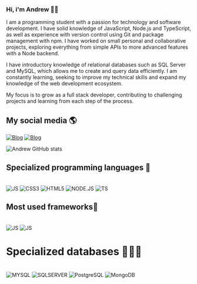 ### Hi, i'm Andrew 👋🏽
I am a programming student with a passion for technology and software development. I have solid knowledge of JavaScript, Node.js and TypeScript, as well as experience with version control using Git and package management with npm. I have worked on small personal and collaborative projects, exploring everything from simple APIs to more advanced features with a Node backend.

I have introductory knowledge of relational databases such as SQL Server and MySQL, which allows me to create and query data efficiently. I am constantly learning, seeking to improve my technical skills and expand my knowledge of the web development ecosystem.

My focus is to grow as a full stack developer, contributing to challenging projects and learning from each step of the process.


## My social media 🌎
[![Blog](https://img.shields.io/badge/Instagram-E4405F?style=for-the-badge&logo=instagram&logoColor=white)](https://www.instagram.com/a_vinicius.dev/)
[![Blog](https://img.shields.io/badge/LinkedIn-0077B5?style=for-the-badge&logo=linkedin&logoColor=white)](https://www.linkedin.com/in/andrew-vin%C3%ADcius-de-souza-0661a8326/)

![Andrew GitHub stats](https://github-readme-stats.vercel.app/api?username=andrewSouza-dev&show_icons=true&theme=radical)

## Specialized programming languages 🚀

<div style="display: inline_block"><br/>
  
  <img align="center" alt="JS" src="https://img.shields.io/badge/JavaScript-F7DF1E?style=for-the-badge&logo=javascript&logoColor=black"/>
  <img align="center" alt="CSS3" src="https://img.shields.io/badge/CSS3-1572B6?style=for-the-badge&logo=css3&logoColor=white"/>
  <img align="center" alt="HTML5" src="https://img.shields.io/badge/HTML5-E34F26?style=for-the-badge&logo=html5&logoColor=white"/>
  <img align="center" alt="NODE.JS" src="https://img.shields.io/badge/Node.js-43853D?style=for-the-badge&logo=node.js&logoColor=white"/>
  <img align="center" alt="TS" src="https://img.shields.io/badge/TypeScript-007ACC?style=for-the-badge&logo=typescript&logoColor=white"/>
  
</div>

## Most used frameworks🚀

<div style="display: inline_block"><br/>
  <img align="center" alt="JS" src="https://img.shields.io/badge/Express.js-404D59?style=for-the-badge"/>                                    
  <img align="center" alt="JS" src="https://img.shields.io/badge/Bootstrap-563D7C?style=for-the-badge&logo=bootstrap&logoColor=white"/>
  
  
</div>

# Specialized databases 👨🏽‍💻
<div style="display: inline_block"><br/>
  
  <img align="center" alt="MYSQL" src="https://img.shields.io/badge/MySQL-00000F?style=for-the-badge&logo=mysql&logoColor=white"/>
  <img align="center" alt="SQLSERVER" src="https://img.shields.io/badge/Microsoft_SQL_Server-CC2927?style=for-the-badge&logo=microsoft-sql-server&logoColor=white"/>
  <img align="center" alt="PostgreSQL" src="https://img.shields.io/badge/PostgreSQL-316192?style=for-the-badge&logo=postgresql&logoColor=white"/>
  <img align="center" alt="MongoDB" src="https://img.shields.io/badge/MongoDB-4EA94B?style=for-the-badge&logo=mongodb&logoColor=white"/>
  
</div>
